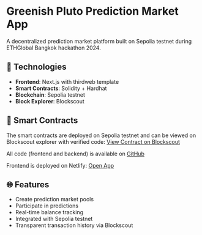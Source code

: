 # Greenish Pluto Prediction Market App

A decentralized prediction market platform built on Sepolia testnet during ETHGlobal Bangkok hackathon 2024.

## 🚀 Technologies

- **Frontend**: Next.js with thirdweb template
- **Smart Contracts**: Solidity + Hardhat
- **Blockchain**: Sepolia testnet
- **Block Explorer**: Blockscout

## 🔗 Smart Contracts

The smart contracts are deployed on Sepolia testnet and can be viewed on Blockscout explorer with verified code:
[View Contract on Blockscout](https://eth-sepolia.blockscout.com/address/0x8fed78378216645fe64392acBaBa0e8c0114c875?tab=contract)

All code (frontend and backend) is available on [GitHub](https://github.com/greenishpluto2/greener)

Frontend is deployed on Netlify:
[Open App](https://glowing-hotteok-19562e.netlify.app/)


## 🌐 Features

- Create prediction market pools
- Participate in predictions
- Real-time balance tracking
- Integrated with Sepolia testnet
- Transparent transaction history via Blockscout
